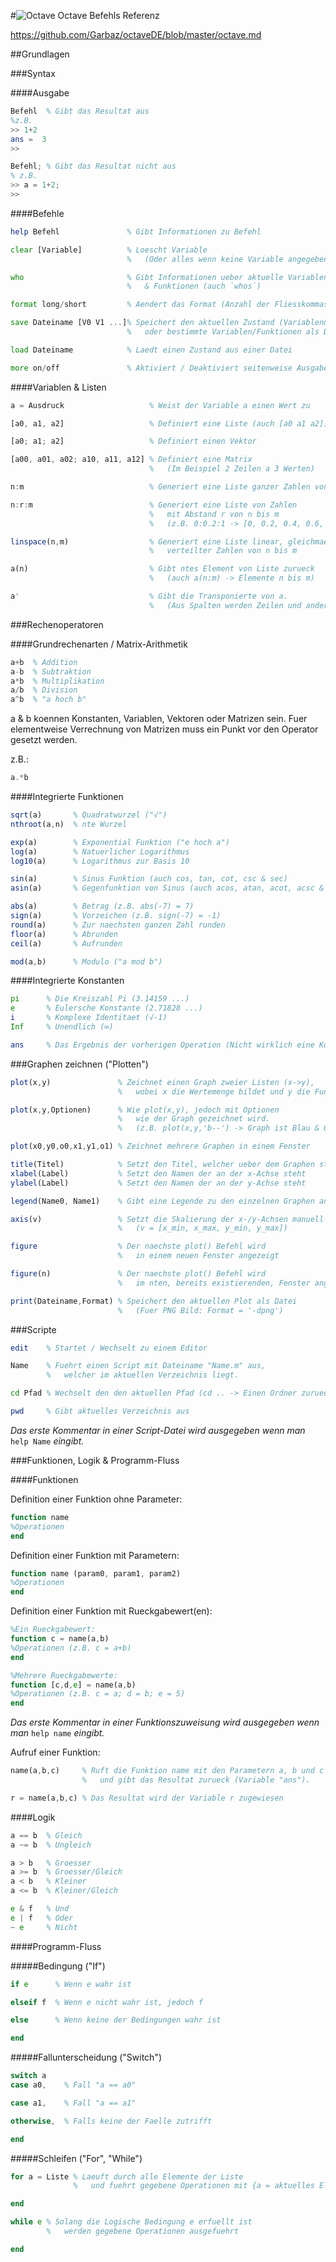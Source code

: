 #![](logo_small.png "Octave") Octave Befehls Referenz

https://github.com/Garbaz/octaveDE/blob/master/octave.md

##Grundlagen

###Syntax

####Ausgabe

```octave
Befehl  % Gibt das Resultat aus
%z.B.
>> 1+2
ans =  3
>>

Befehl; % Gibt das Resultat nicht aus
% z.B.
>> a = 1+2;
>>
```

####Befehle

```octave
help Befehl               % Gibt Informationen zu Befehl

clear [Variable]          % Loescht Variable
                          %   (Oder alles wenn keine Variable angegeben)

who                       % Gibt Informationen ueber aktuelle Variablen 
                          %   & Funktionen (auch `whos`)

format long/short         % Aendert das Format (Anzahl der Fliesskommastellen)

save Dateiname [V0 V1 ...]% Speichert den aktuellen Zustand (Variablen&Funktionen)
                          %   oder bestimmte Variablen/Funktionen als Datei

load Dateiname            % Laedt einen Zustand aus einer Datei

more on/off               % Aktiviert / Deaktiviert seitenweise Ausgabe
```

####Variablen & Listen

```octave
a = Ausdruck                   % Weist der Variable a einen Wert zu

[a0, a1, a2]                   % Definiert eine Liste (auch [a0 a1 a2])

[a0; a1; a2]                   % Definiert einen Vektor

[a00, a01, a02; a10, a11, a12] % Definiert eine Matrix
                               %   (Im Beispiel 2 Zeilen a 3 Werten)

n:m                            % Generiert eine Liste ganzer Zahlen von n bis m

n:r:m                          % Generiert eine Liste von Zahlen
                               %   mit Abstand r von n bis m
                               %   (z.B. 0:0.2:1 -> [0, 0.2, 0.4, 0.6, 0.8, 1])

linspace(n,m)                  % Generiert eine Liste linear, gleichmaessig
                               %   verteilter Zahlen von n bis m

a(n)                           % Gibt ntes Element von Liste zurueck
                               %   (auch a(n:m) -> Elemente n bis m)

a'                             % Gibt die Transponierte von a.
                               %   (Aus Spalten werden Zeilen und anders herum)
```

###Rechenoperatoren

####Grundrechenarten / Matrix-Arithmetik

```octave
a+b  % Addition
a-b  % Subtraktion
a*b  % Multiplikation
a/b  % Division
a^b  % "a hoch b"
```
a & b koennen Konstanten, Variablen, Vektoren oder Matrizen sein.
Fuer elementweise Verrechnung von Matrizen muss ein Punkt vor den Operator gesetzt werden.

z.B.:
```octave
a.*b
```

####Integrierte Funktionen

```octave
sqrt(a)       % Quadratwurzel ("√")
nthroot(a,n)  % nte Wurzel

exp(a)        % Exponential Funktion ("e hoch a")
log(a)        % Natuerlicher Logarithmus
log10(a)      % Logarithmus zur Basis 10

sin(a)        % Sinus Funktion (auch cos, tan, cot, csc & sec)
asin(a)       % Gegenfunktion von Sinus (auch acos, atan, acot, acsc & asec)

abs(a)        % Betrag (z.B. abs(-7) = 7)
sign(a)       % Vorzeichen (z.B. sign(-7) = -1)
round(a)      % Zur naechsten ganzen Zahl runden
floor(a)      % Abrunden
ceil(a)       % Aufrunden

mod(a,b)      % Modulo ("a mod b")
```

####Integrierte Konstanten

```octave
pi      % Die Kreiszahl Pi (3.14159 ...)
e       % Eulersche Konstante (2.71828 ...)
i       % Komplexe Identitaet (√-1)
Inf     % Unendlich (∞)

ans     % Das Ergebnis der vorherigen Operation (Nicht wirklich eine Konstante)
```

###Graphen zeichnen ("Plotten")

```octave
plot(x,y)               % Zeichnet einen Graph zweier Listen (x->y),
                        %   wobei x die Wertemenge bildet und y die Funktionswerte

plot(x,y,Optionen)      % Wie plot(x,y), jedoch mit Optionen
                        %   wie der Graph gezeichnet wird.
                        %   (z.B. plot(x,y,'b--') -> Graph ist Blau & Gestrichelt)

plot(x0,y0,o0,x1,y1,o1) % Zeichnet mehrere Graphen in einem Fenster

title(Titel)            % Setzt den Titel, welcher ueber dem Graphen steht
xlabel(Label)           % Setzt den Namen der an der x-Achse steht
ylabel(Label)           % Setzt den Namen der an der y-Achse steht

legend(Name0, Name1)    % Gibt eine Legende zu den einzelnen Graphen an

axis(v)                 % Setzt die Skalierung der x-/y-Achsen manuell
                        %   (v = [x_min, x_max, y_min, y_max])

figure                  % Der naechste plot() Befehl wird
                        %   in einem neuen Fenster angezeigt

figure(n)               % Der naechste plot() Befehl wird
                        %   im nten, bereits existierenden, Fenster angezeigt

print(Dateiname,Format) % Speichert den aktuellen Plot als Datei
                        %   (Fuer PNG Bild: Format = '-dpng')
```

###Scripte

```octave
edit    % Startet / Wechselt zu einem Editor

Name    % Fuehrt einen Script mit Dateiname "Name.m" aus,
        %   welcher im aktuellen Verzeichnis liegt.

cd Pfad % Wechselt den den aktuellen Pfad (cd .. -> Einen Ordner zurueck)

pwd     % Gibt aktuelles Verzeichnis aus
```

*Das erste Kommentar in einer Script-Datei wird ausgegeben wenn man* `help Name` *eingibt.*

###Funktionen, Logik & Programm-Fluss

####Funktionen

Definition einer Funktion ohne Parameter:
```octave
function name
%Operationen
end
```

Definition einer Funktion mit Parametern:
```octave
function name (param0, param1, param2)
%Operationen
end
```

Definition einer Funktion mit Rueckgabewert(en):
```octave
%Ein Rueckgabewert:
function c = name(a,b)
%Operationen (z.B. c = a+b)
end

%Mehrere Rueckgabewerte:
function [c,d,e] = name(a,b)
%Operationen (z.B. c = a; d = b; e = 5)
end
```

*Das erste Kommentar in einer Funktionszuweisung wird ausgegeben wenn man* `help name` *eingibt.*

Aufruf einer Funktion:
```octave
name(a,b,c)     % Ruft die Funktion name mit den Parametern a, b und c auf
                %   und gibt das Resultat zurueck (Variable "ans").

r = name(a,b,c) % Das Resultat wird der Variable r zugewiesen
```

####Logik

```octave
a == b  % Gleich
a ~= b  % Ungleich

a > b   % Groesser
a >= b  % Groesser/Gleich
a < b   % Kleiner
a <= b  % Kleiner/Gleich

e & f   % Und
e | f   % Oder
~ e     % Nicht
```

####Programm-Fluss

#####Bedingung ("If")

```octave
if e      % Wenn e wahr ist

elseif f  % Wenn e nicht wahr ist, jedoch f

else      % Wenn keine der Bedingungen wahr ist

end
```

#####Fallunterscheidung ("Switch")

```octave
switch a
case a0,    % Fall "a == a0"

case a1,    % Fall "a == a1"

otherwise,  % Falls keine der Faelle zutrifft

end
```

#####Schleifen ("For", "While")

```octave
for a = Liste % Laeuft durch alle Elemente der Liste
              %   und fuehrt gegebene Operationen mit {a = aktuelles Element} aus.

end
```

```octave
while e % Solang die Logische Bedingung e erfuellt ist
        %   werden gegebene Operationen ausgefuehrt

end
```
